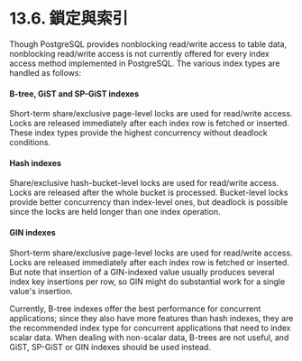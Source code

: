 # 13.6. 鎖定與索引

Though PostgreSQL provides nonblocking read/write access to table data, nonblocking read/write access is not currently offered for every index access method implemented in PostgreSQL. The various index types are handled as follows:

#### B-tree, GiST and SP-GiST indexes

Short-term share/exclusive page-level locks are used for read/write access. Locks are released immediately after each index row is fetched or inserted. These index types provide the highest concurrency without deadlock conditions.

#### Hash indexes

Share/exclusive hash-bucket-level locks are used for read/write access. Locks are released after the whole bucket is processed. Bucket-level locks provide better concurrency than index-level ones, but deadlock is possible since the locks are held longer than one index operation.

#### GIN indexes

Short-term share/exclusive page-level locks are used for read/write access. Locks are released immediately after each index row is fetched or inserted. But note that insertion of a GIN-indexed value usually produces several index key insertions per row, so GIN might do substantial work for a single value's insertion.

Currently, B-tree indexes offer the best performance for concurrent applications; since they also have more features than hash indexes, they are the recommended index type for concurrent applications that need to index scalar data. When dealing with non-scalar data, B-trees are not useful, and GiST, SP-GiST or GIN indexes should be used instead.
